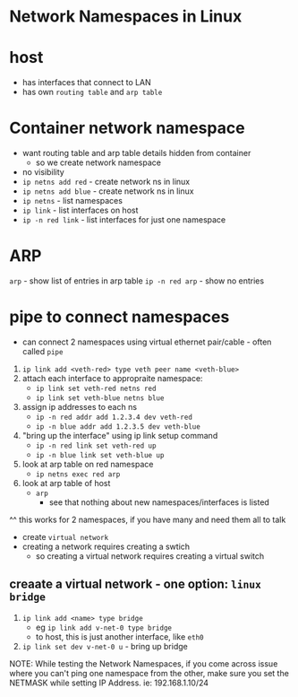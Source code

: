 # Network Namespaces in Linux

# host
- has interfaces that connect to LAN
- has own `routing table` and `arp table`

# Container network namespace
- want routing table and arp table details hidden from container
    - so we create network namespace
- no visibility 
- `ip netns add red` - create network ns in linux
- `ip netns add blue` - create network ns in linux
- `ip netns` - list namespaces
- `ip link` - list interfaces on host
- `ip -n red link` - list interfaces for just one namespace

# ARP
`arp` - show list of entries in arp table
`ip -n red arp` - show no entries

# pipe to connect namespaces
- can connect 2 namespaces using virtual ethernet pair/cable - often called `pipe`
1. `ip link add <veth-red> type veth peer name <veth-blue>`
2. attach each interface to appropraite namespace:
    - `ip link set veth-red netns red`
    - `ip link set veth-blue netns blue`
3. assign ip addresses to each ns
    - `ip -n red addr add 1.2.3.4 dev veth-red`
    - `ip -n blue addr add 1.2.3.5 dev veth-blue`
4. "bring up the interface" using ip link setup command
    - `ip -n red link set veth-red up`
    - `ip -n blue link set veth-blue up`
5. look at arp table on red namespace
    - `ip netns exec red arp`
6. look at arp table of host
    - `arp`
        - see that nothing about new namespaces/interfaces is listed

^^ this works for 2 namespaces, if you have many and need them all to talk
- create `virtual network`
- creating a network requires creating a swtich
    - so creating a virtual network requires creating a virtual switch
## creaate a virtual network - one option: `linux bridge`
1. `ip link add <name> type bridge`
    - eg `ip link add v-net-0 type bridge`
    - to host, this is just another interface, like `eth0`
2. `ip link set dev v-net-0 u` - bring up bridge




NOTE:
While testing the Network Namespaces, if you come across issue where you can't ping one namespace from the other, make sure you set the NETMASK while setting IP Address. ie: 192.168.1.10/24